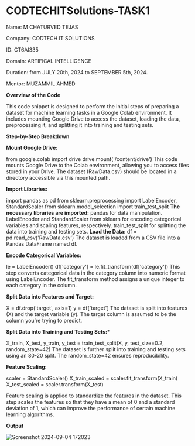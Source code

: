 # CODTECHITSolutions-TASK1

Name: M CHATURVED TEJAS

Company: CODTECH IT SOLUTIONS

ID: CT6AI335

Domain: ARTIFICAL INTELLIGENCE

Duration: from JULY 20th, 2024 to SEPTEMBER 5th, 2024.

Mentor: MUZAMMIL AHMED

**Overview of the Code**

This code snippet is designed to perform the initial steps of preparing a dataset for machine learning tasks in a Google Colab environment. It includes mounting Google Drive to access the dataset, loading the data, preprocessing it, and splitting it into training and testing sets.

**Step-by-Step Breakdown**

**Mount Google Drive:**

from google.colab import drive
drive.mount('/content/drive')
This code mounts Google Drive to the Colab environment, allowing you to access files stored in your Drive. The dataset (RawData.csv) should be located in a directory accessible via this mounted path.

**Import Libraries:**

import pandas as pd
from sklearn.preprocessing import LabelEncoder, StandardScaler
from sklearn.model_selection import train_test_split
**The necessary libraries are imported:**
pandas for data manipulation.
LabelEncoder and StandardScaler from sklearn for encoding categorical variables and scaling features, respectively.
train_test_split for splitting the data into training and testing sets.
**Load the Data:**
df = pd.read_csv('RawData.csv')
The dataset is loaded from a CSV file into a Pandas DataFrame named df.

**Encode Categorical Variables:**

le = LabelEncoder()
df['category'] = le.fit_transform(df['category'])
This step converts categorical data in the category column into numeric format using LabelEncoder. The fit_transform method assigns a unique integer to each category in the column.

**Split Data into Features and Target:**

X = df.drop('target', axis=1)
y = df['target']
The dataset is split into features (X) and the target variable (y). The target column is assumed to be the column you're trying to predict.

**Split Data into Training and Testing Sets:***

X_train, X_test, y_train, y_test = train_test_split(X, y, test_size=0.2, random_state=42)
The dataset is further split into training and testing sets using an 80-20 split. The random_state=42 ensures reproducibility.

**Feature Scaling:**

scaler = StandardScaler()
X_train_scaled = scaler.fit_transform(X_train)
X_test_scaled = scaler.transform(X_test)

Feature scaling is applied to standardize the features in the dataset. This step scales the features so that they have a mean of 0 and a standard deviation of 1, which can improve the performance of certain machine learning algorithms.

**Output**

![Screenshot 2024-09-04 172023](https://github.com/user-attachments/assets/bcfb0652-0923-4d02-9b77-97a974f9d1fd)
